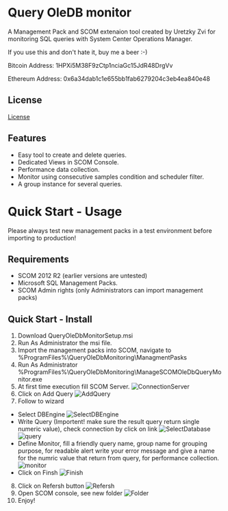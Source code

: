 # Query OleDB monitor
A Management Pack and SCOM extenaion tool created by Uretzky Zvi for monitoring SQL queries with System Center Operations Manager.

If you use this and don't hate it, buy me a beer :-)

 Bitcoin Address: 1HPXi5M38F9zCtp1nciaGc15JdR48DrgVv
 
 Ethereum Address: 0x6a34dab1c1e655bb1fab6279204c3eb4ea840e48

## License

[License](https://github.com/uretskyzvi/Monitor-Applications-Using-SQL-Queries/blob/master/LICENSE)

## Features
* Easy tool to create and delete queries.
* Dedicated Views in SCOM Console.
* Performance data collection.
* Monitor using consecutive samples condition and scheduler filter.
* A group instance for several queries.

# Quick Start - Usage
Please always test new management packs in a test environment before importing to production!

## Requirements
* SCOM 2012 R2 (earlier versions are untested)
* Microsoft SQL Management Packs.
* SCOM Admin rights (only Administrators can import management packs)
## Quick Start - Install
1. Download QueryOleDbMonitorSetup.msi
2. Run As Administrator the msi file.
3. Import the management packs into SCOM, navigate to %ProgramFiles%\QueryOleDbMonitoring\ManagmentPasks
4. Run As Administrator %ProgramFiles%\QueryOleDbMonitoring\ManageSCOMOleDbQueryMonitor.exe
5. At first time execution fill SCOM Server.
![ConnectionServer](https://github.com/uretskyzvi/Monitor-Applications-Using-SQL-Queries/blob/master/Images/Slide1.GIF)
6. Click on Add Query
![AddQuery](https://github.com/uretskyzvi/Monitor-Applications-Using-SQL-Queries/blob/master/Images/Slide2.GIF)
7. Follow to wizard
  * Select DBEngine
  ![SelectDBEngine](https://github.com/uretskyzvi/Monitor-Applications-Using-SQL-Queries/blob/master/Images/Slide3.GIF)
  * Write Query (Importent! make sure the result query return single numeric value), check connection by click on link
  ![SelectDatabase](https://github.com/uretskyzvi/Monitor-Applications-Using-SQL-Queries/blob/master/Images/Slide4.GIF)
  ![query](https://github.com/uretskyzvi/Monitor-Applications-Using-SQL-Queries/blob/master/Images/Slide5.GIF)
  * Define Monitor, fill a friendly query name, group name for grouping purpose, for readable alert write your error message and
  give a name for the numric value that return from query, for performance collection.
  ![monitor](https://github.com/uretskyzvi/Monitor-Applications-Using-SQL-Queries/blob/master/Images/Slide6.GIF)
  * Click on Finsh
  ![Finish](https://github.com/uretskyzvi/Monitor-Applications-Using-SQL-Queries/blob/master/Images/Slide7.GIF)
 8. Click on Refersh button
  ![Refersh](https://github.com/uretskyzvi/Monitor-Applications-Using-SQL-Queries/blob/master/Images/Slide8.GIF)
 9. Open SCOM console, see new folder
  ![Folder](https://github.com/uretskyzvi/Monitor-Applications-Using-SQL-Queries/blob/master/Images/Slide11.GIF) 
 10. Enjoy!
  
  

